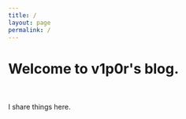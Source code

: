 ```yaml
---
title: /
layout: page
permalink: /
---
```


# Welcome to v1p0r's blog. <br/><br/>


I share things here.
